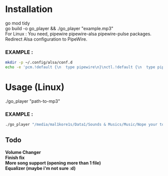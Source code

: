 # Installation

go mod tidy<br>
go build -o go_player && ./go_player "example.mp3"<br>
For Linux : You need, pipewire pipewire-alsa pipewire-pulse packages.
Redirect Alsa configuration to PipeWire.<br>

### EXAMPLE :
```bash
mkdir -p ~/.config/alsa/conf.d
echo -e 'pcm.!default {\n  type pipewire\n}\nctl.!default {\n  type pipewire\n}' | sudo tee /etc/alsa/conf.d/99-pipewire-default.conf
```

# Usage (Linux)

./go_player "path-to-mp3"

### EXAMPLE :
```bash
./go_player "/media/mal1kore1s/Data1/Sounds & Musics/Music/Nope your too late i already died - wifiskeleton.mp3"
```

## Todo

**Volume Changer**<br>
**Finish fix**<br>
**More song support (opening more than 1 file)**<br>
**Equalizer (maybe i'm not sure :d)**<br>